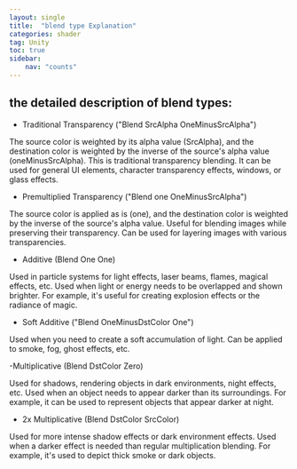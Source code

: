 ```yaml
---
layout: single
title:  "blend type Explanation"
categories: shader
tag: Unity
toc: true
sidebar:
    nav: "counts"
---
```



## the detailed description of blend types:

- Traditional Transparency ("Blend SrcAlpha OneMinusSrcAlpha")

The source color is weighted by its alpha value (SrcAlpha), and the destination color is weighted by the inverse of the source's alpha value (oneMinusSrcAlpha).
This is traditional transparency blending.
It can be used for general UI elements, character transparency effects, windows, or glass effects.

- Premultiplied Transparency ("Blend one OneMinusSrcAlpha")

The source color is applied as is (one), and the destination color is weighted by the inverse of the source's alpha value.
Useful for blending images while preserving their transparency.
Can be used for layering images with various transparencies.

- Additive (Blend One One)

Used in particle systems for light effects, laser beams, flames, magical effects, etc.
Used when light or energy needs to be overlapped and shown brighter.
For example, it's useful for creating explosion effects or the radiance of magic.

- Soft Additive ("Blend OneMinusDstColor One")

Used when you need to create a soft accumulation of light.
Can be applied to smoke, fog, ghost effects, etc.

-Multiplicative (Blend DstColor Zero)

Used for shadows, rendering objects in dark environments, night effects, etc.
Used when an object needs to appear darker than its surroundings.
For example, it can be used to represent objects that appear darker at night.

- 2x Multiplicative (Blend DstColor SrcColor)

Used for more intense shadow effects or dark environment effects.
Used when a darker effect is needed than regular multiplication blending.
For example, it's used to depict thick smoke or dark objects.